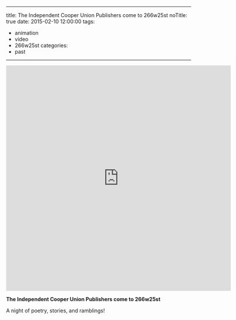 ----
title: The Independent Cooper Union Publishers come to 266w25st
noTitle: true
date: 2015-02-10 12:00:00
tags:
- animation
- video
- 266w25st
categories:
- past
----
<div class="embeddedVideo-container"><div class="embeddedVideo video-square"><iframe src="https://player.vimeo.com/video/164457301?loop=1&color=BDB7AD&title=0&byline=0&portrait=0" width="612" height="612" frameborder="0" webkitallowfullscreen mozallowfullscreen allowfullscreen></iframe></div></div>

**The Independent Cooper Union Publishers come to 266w25st**

A night of poetry, stories, and ramblings!
